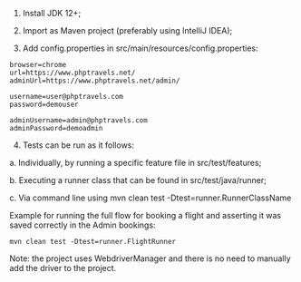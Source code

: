 1. Install JDK 12+;

2. Import as Maven project (preferably using IntelliJ IDEA);

3. Add config.properties in src/main/resources/config.properties:

```
browser=chrome
url=https://www.phptravels.net/
adminUrl=https://www.phptravels.net/admin/

username=user@phptravels.com
password=demouser

adminUsername=admin@phptravels.com
adminPassword=demoadmin
```

4. Tests can be run as it follows:

a. Individually, by running a specific feature file in src/test/features;

b. Executing a runner class that can be found in src/test/java/runner;

c. Via command line using mvn clean test -Dtest=runner.RunnerClassName

Example for running the full flow for booking a flight and asserting it was saved correctly in the Admin bookings:

```mvn clean test -Dtest=runner.FlightRunner```


Note: the project uses WebdriverManager and there is no need to manually add the driver to the project.
